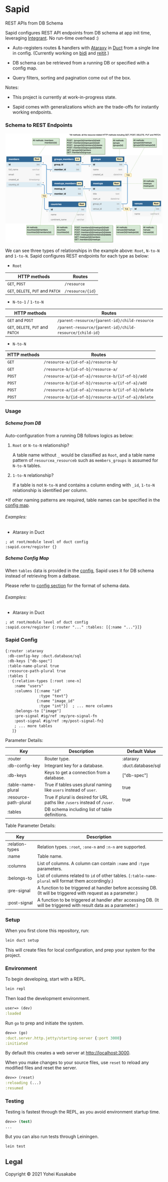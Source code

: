 # Sapid

REST APIs from DB Schema

Sapid configures REST API endpoints from DB schema at app init time, leveraging [Integrant](https://github.com/weavejester/integrant). No run-time overhead :)

* Auto-registers routes & handlers with [Ataraxy](https://github.com/weavejester/ataraxy) in [Duct](https://github.com/duct-framework/duct) from a single line in config. (Currently working on [bidi](https://github.com/juxt/bidi) and [reitit](https://github.com/metosin/reitit).)

* DB schema can be retrieved from a running DB or specified with a config map.

* Query filters, sorting and pagination come out of the box.

Notes:

* This project is currently at work-in-progress state.

* Sapid comes with generalizations which are the trade-offs for instantly working endpoints.

### Schema to REST Endpoints

![Image of Schema to APIs](./docs/images/db-rest-apis-highlighted.png)

We can see three types of relationships in the example above: `Root`, `N-to-N` and `1-to-N`. Sapid configures REST endpoints for each type as below:

* `Root`

| HTTP methods                               | Routes           |
|--------------------------------------------|------------------|
| `GET`, `POST`                              | `/resource`      |
| `GET`, `DELETE`, `PUT` and `PATCH`         | `/resource/{id}` |

* `N-to-1` / `1-to-N`

| HTTP methods                       | Routes                                                   |
|------------------------------------|----------------------------------------------------------|
| `GET` and `POST`                   | `/parent-resource/{parent-id}/child-resource`            |
| `GET`, `DELETE`, `PUT` and `PATCH` | `/parent-resource/{parent-id}/child-resource/{child-id}` |

* `N-to-N`

| HTTP methods | Routes                                              |
|--------------|-----------------------------------------------------|
| `GET`        | `/resource-a/{id-of-a}/resource-b/`                 |
| `GET`        | `/resource-b/{id-of-b}/resource-a/`                 |
| `POST`       | `/resource-a/{id-of-a}/resource-b/{if-of-b}/add`    |
| `POST`       | `/resource-b/{id-of-b}/resource-a/{if-of-a}/add`    |
| `POST`       | `/resource-a/{id-of-a}/resource-b/{if-of-b}/delete` |
| `POST`       | `/resource-b/{id-of-b}/resource-a/{if-of-a}/delete` |

### Usage

##### Schema from DB

Auto-configuration from a running DB follows logics as below:

1. `Root` or `N-to-N` relationship?

	A table name without `_` would be classified as `Root`, and a table name pattern of `resourcea_resourceb` such as `members_groups` is assumed for `N-to-N` tables. 

2. `1-to-N` relationship?

	If a table is not `N-to-N` and contains a column ending with `_id`, `1-to-N` relationship is identified per column.

*If other naming patterns are required, table names can be specified in the [config map](#sapid-config).

###### Examples:

* Ataraxy in Duct

```edn
; at root/module level of duct config
:sapid.core/register {}
```

##### Schema Config Map

When `tables` data is provided in the [config](#sapid-config), Sapid uses it for DB schema instead of retrieving from a datbase.

Please refer to [config section](#sapid-config) for the format of schema data.

###### Examples:

* Ataraxy in Duct

```edn
; at root/module level of duct config
:sapid.core/register {:router "..." :tables: [{:name "..."}]}
```

### Sapid Config

```edn
{:router :ataraxy
 :db-config-key :duct.database/sql
 :db-keys ["db-spec"]
 :table-name-plural true
 :resource-path-plural true
 :tables [
   {:relation-types [:root :one-n]
    :name "users"
    :columns [{:name "id"
       	       :type "text"}
              {:name "image_id"
               :type "int"}]  ; ... more columns
    :belongs-to ["image"]
    :pre-signal #ig/ref :my/pre-signal-fn
    :post-signal #ig/ref :my/post-signal-fn}
    ; ... more tables
   ]}
```

Parameter Details:

| Key                   | Description                                                                | Default Value      |
|-----------------------|----------------------------------------------------------------------------|--------------------|
| :router               | Router type.                                                               | :ataraxy           |
| :db-config-key        | Integrant key for a database.                                              | :duct.database/sql |
| :db-keys              | Keys to get a connection from a database.                                  | ["db-spec"]        |
| :table-name-plural    | True if tables uses plural naming like `users` instead of `user`.          | true               |
| :resource-path-plural | True if plural is desired for URL paths like `/users` instead of `/user`.  | true               |
| :tables               | DB schema including list of table definitions.                             |                    |

Table Parameter Details:

| Key             | Description                                                                                                       |
|-----------------|-------------------------------------------------------------------------------------------------------------------|
| :relation-types | Relation types. `:root`, `:one-n` and `:n-n` are supported.                                                       |
| :name           | Table name.                                                                                                       |
| :columns        | List of columns. A column can contain `:name` and `:type` parameters.                                             |
| :belongs-to     | List of columns related to `id` of other tables. (`:table-name-plural` will format them accordingly.)                |
| :pre-signal     | A function to be triggered at handler before accessing DB. (It will be triggered with request as a parameter.)    |
| :post-signal    | A function to be triggered at handler after accessing DB. (It will be triggered with result data as a parameter.) |

### 

### Setup

When you first clone this repository, run:

```sh
lein duct setup
```

This will create files for local configuration, and prep your system
for the project.

### Environment

To begin developing, start with a REPL.

```sh
lein repl
```

Then load the development environment.

```clojure
user=> (dev)
:loaded
```

Run `go` to prep and initiate the system.

```clojure
dev=> (go)
:duct.server.http.jetty/starting-server {:port 3000}
:initiated
```

By default this creates a web server at <http://localhost:3000>.

When you make changes to your source files, use `reset` to reload any
modified files and reset the server.

```clojure
dev=> (reset)
:reloading (...)
:resumed
```

### Testing

Testing is fastest through the REPL, as you avoid environment startup
time.

```clojure
dev=> (test)
...
```

But you can also run tests through Leiningen.

```sh
lein test
```

## Legal

Copyright © 2021 Yohei Kusakabe
